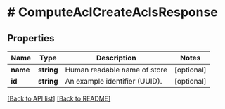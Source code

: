 # # ComputeAclCreateAclsResponse

## Properties

Name | Type | Description | Notes
------------ | ------------- | ------------- | -------------
**name** | **string** | Human readable name of store | [optional] 
**id** | **string** | An example identifier (UUID). | [optional] 


[[Back to API list]](../../README.md#endpoints) [[Back to README]](../../README.md)
